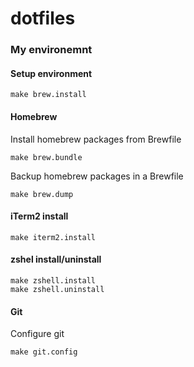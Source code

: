 dotfiles
========

### My environemnt

#### Setup environment
```
make brew.install
```

#### Homebrew

Install homebrew packages from Brewfile
```
make brew.bundle
```

Backup homebrew packages in a Brewfile
```
make brew.dump
```



#### iTerm2 install
```
make iterm2.install
```

#### zshel install/uninstall
```
make zshell.install
make zshell.uninstall
```

#### Git
Configure git
```
make git.config
```
